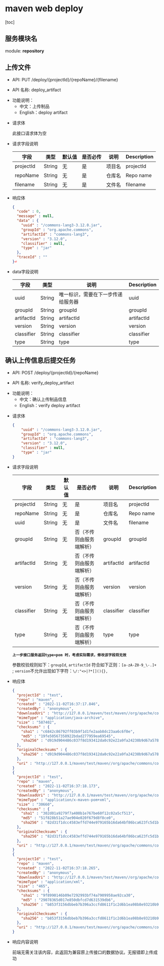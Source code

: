 # maven web deploy

[toc]

## 服务模块名

module: **repository**



## 上传文件

* API: PUT /deploy/{projectId}/{repoName}/{filename}

* API 名称: deploy_artifact

- 功能说明：
  - 中文：上传制品
  - English：deploy artifact

* 请求体

  此接口请求体为空

* 请求字段说明

  | 字段      | 类型   | 默认值 | 是否必传 | 说明   | Description |
  | --------- | ------ | ------ | -------- | ------ | ----------- |
  | projectId | String | 无     | 是       | 项目名 | projectId   |
  | repoName  | String | 无     | 是       | 仓库名 | Repo name   |
  | filename  | String | 无     | 是       | 文件名 | filename    |

* 响应体

  ```json
  {
    "code" : 0,
    "message" : null,
    "data" : {
      "uuid" : "/commons-lang3-3.12.0.jar",
      "groupId" : "org.apache.commons",
      "artifactId" : "commons-lang3",
      "version" : "3.12.0",
      "classifier" : null,
      "type" : "jar"
    },
    "traceId" : ""
  }⏎
  ```

* data字段说明

  | 字段       | 类型   | 说明                               | Description |
  | ---------- | ------ | ---------------------------------- | ----------- |
  | uuid       | String | 唯一标识，需要在下一步传递给服务器 | uuid        |
  | groupId    | String | groupId                            | groupId     |
  | artifactId | String | artifactId                         | artifactId  |
  | version    | String | version                            | version     |
  | classifier | String | classifier                         | classifier  |
  | type       | String | type                               | type        |



## 确认上传信息后提交任务

* API: POST /deploy/{projectId}/{repoName}

* API 名称: verify_deploy_artifact

- 功能说明：
  - 中文：确认上传制品信息
  - English：verify deploy artifact

* 请求体

  ```json
  {
      "uuid" : "/commons-lang3-3.12.0.jar",
      "groupId" : "org.apache.commons",
      "artifactId" : "commons-lang3",
      "version" : "3.12.0",
      "classifier" : null,
      "type" : "jar"
  }
  ```

* 请求字段说明

  | 字段       | 类型   | 默认值 | 是否必传                 | 说明       | Description |
  | ---------- | ------ | ------ | ------------------------ | ---------- | ----------- |
  | projectId  | String | 无     | 是                       | 项目名     | projectId   |
  | repoName   | String | 无     | 是                       | 仓库名     | Repo name   |
  | uuid       | String | 无     | 是                       | 文件名     | filename    |
  | groupId    | String | 无     | 否（不传则由服务端解析） | groupId    | groupId     |
  | artifactId | String | 无     | 否（不传则由服务端解析） | artifactId | artifactId  |
  | version    | String | 无     | 否（不传则由服务端解析） | version    | version     |
  | classifier | String | 无     | 否（不传则由服务端解析） | classifier | classifier  |
  | type       | String | 无     | 否（不传则由服务端解析） | type       | type        |

  **`上一步接口服务返回type=pom 时，考虑实际需求，修改该字段将无效`**
  
  参数校验规则如下：`groupId`, `artifactId` 符合如下正则：`[a-zA-Z0-9_\-.]+` ; `version`不允许出现如下字符：`\/:"<>|?*[](){},`
* 响应体

  ```json
  {
    "projectId" : "test",
    "repo" : "maven",
    "created" : "2022-11-02T16:37:17.846",
    "createdBy" : "anonymous",
    "downloadUri" : "http://127.0.0.1/maven/test/maven//org/apache/commons/commons-lang3/3.12.0/commons-lang3-3.12.0.jar",
    "mimeType" : "application/java-archive",
    "size" : "587402",
    "checksums" : {
      "sha1" : "c6842c86792ff03b9f1d1fe2aab8dc23aa6c6f0e",
      "md5" : "19fe50567358922bdad277959ea69545",
      "sha256" : "d919d904486c037f8d193412da0c92e22a9fa24230b9d67a57855c5c31c7e94e"
    },
    "originalChecksums" : {
      "sha256" : "d919d904486c037f8d193412da0c92e22a9fa24230b9d67a57855c5c31c7e94e"
    },
    "uri" : "http://127.0.0.1/maven/test/maven//org/apache/commons/commons-lang3/3.12.0/commons-lang3-3.12.0.jar"
  }
  {
    "projectId" : "test",
    "repo" : "maven",
    "created" : "2022-11-02T16:37:18.173",
    "createdBy" : "anonymous",
    "downloadUri" : "http://127.0.0.1/maven/test/maven//org/apache/commons/commons-lang3/3.12.0/commons-lang3-3.12.0.pom",
    "mimeType" : "application/x-maven-pom+xml",
    "size" : "30660",
    "checksums" : {
      "sha1" : "302d01a9279f7a400b1e767be60f12c02a5cf513",
      "md5" : "51f828b51a27ae904e020f679d8f8ce0",
      "sha256" : "82d31f1dcc4583effd744e979165b16da64bf86bca623fc5d1b03ed94f45c85a"
    },
    "originalChecksums" : {
      "sha256" : "82d31f1dcc4583effd744e979165b16da64bf86bca623fc5d1b03ed94f45c85a"
    },
    "uri" : "http://127.0.0.1/maven/test/maven//org/apache/commons/commons-lang3/3.12.0/commons-lang3-3.12.0.pom"
  }
  {
    "projectId" : "test",
    "repo" : "maven",
    "created" : "2022-11-02T16:37:18.265",
    "createdBy" : "anonymous",
    "downloadUri" : "http://127.0.0.1/maven/test/maven//org/apache/commons/commons-lang3/maven-metadata.xml",
    "mimeType" : "application/xml",
    "size" : "465",
    "checksums" : {
      "sha1" : "9f8990146b09e7292993bf74a7909958ae92ca30",
      "md5" : "29078365d017e850dbfcd7d631539db6",
      "sha256" : "b853f3156dbbeb7b396a3ccfd8611f1c2d6b1ea98b8e93210b932a0dfe3ab085"
    },
    "originalChecksums" : {
      "sha256" : "b853f3156dbbeb7b396a3ccfd8611f1c2d6b1ea98b8e93210b932a0dfe3ab085"
    },
    "uri" : "http://127.0.0.1/maven/test/maven//org/apache/commons/commons-lang3/maven-metadata.xml"
  }
  ```

* 响应内容说明

  前端无需关注该内容，此返回为兼容原上传接口的数据协议。无报错即上传成功